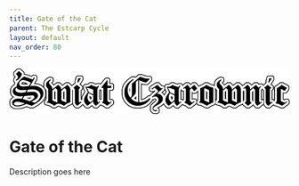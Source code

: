```yaml
---
title: Gate of the Cat
parent: The Estcarp Cycle
layout: default
nav_order: 80
---
```


![Witch World](../../assets/img/swiat_czarownic.png "Witch World")

# Gate of the Cat

Description goes here
